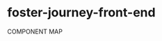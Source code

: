 # foster-journey-front-end

COMPONENT MAP
<App>
    <MainComponent>
        <PlacementsComponent>
            <IndividualPlacementComponent>
                <FosterParentComponent>
                <FosterSiblingComponent>
                <PlacementControlsComponent>
        <CreatePlacementComponent>
